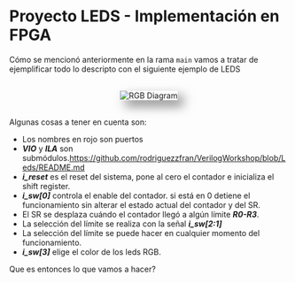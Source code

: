 # Proyecto LEDS - Implementación en FPGA

Cómo se mencionó anteriormente en la rama `main` vamos a tratar de ejemplificar todo lo descripto con el siguiente ejemplo de LEDS

<br>
<div align="center">
  <img src="https://github.com/user-attachments/assets/61948ee1-d458-48e7-b2c8-0a1b8931f145" alt="RGB Diagram" style="box-shadow: 10px 10px 20px rgba(0, 0, 0, 0.5);">
</div>
<br>

Algunas cosas a tener en cuenta son:

- Los nombres en rojo son puertos
- *__VIO__* y *__ILA__* son submódulos.https://github.com/rodriguezzfran/VerilogWorkshop/blob/Leds/README.md
- *__i_reset__* es el reset del sistema, pone al cero el contador e inicializa el shift register.
- *__i_sw[0]__* controla el enable del contador. si está en 0 detiene el funcionamiento sin alterar el estado actual del contador y del SR.
- El SR se desplaza cuándo el contador llegó a algún límite *__R0-R3__*.
- La selección del límite se realiza con la señal *__i_sw[2:1]__*
- La selección del límite se puede hacer en cualquier momento del funcionamiento.
- *__i_sw[3]__* elige el color de los leds RGB.

Que es entonces lo que vamos a hacer?


